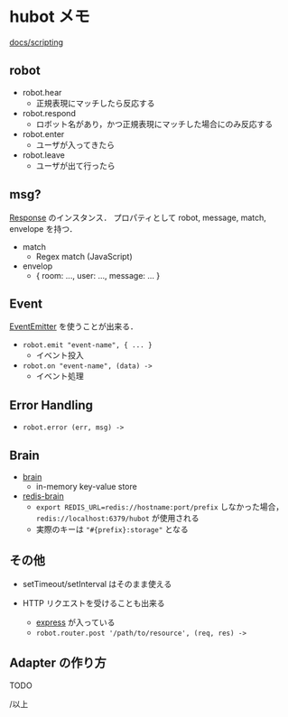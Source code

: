 # hubot メモ

[docs/scripting](https://github.com/github/hubot/blob/master/docs/scripting.md)

## robot

* robot.hear
    * 正規表現にマッチしたら反応する
* robot.respond
    * ロボット名があり，かつ正規表現にマッチした場合にのみ反応する
* robot.enter
    * ユーザが入ってきたら
* robot.leave
    * ユーザが出て行ったら

## msg?

[Response](https://github.com/github/hubot/blob/master/src/response.coffee) のインスタンス．
プロパティとして robot, message, match, envelope を持つ．

* match
    * Regex match (JavaScript)
* envelop
    * { room: ..., user: ..., message: ... }

## Event

[EventEmitter](http://nodejs.org/api/events.html#events_class_events_eventemitter) を使うことが出来る．

* `robot.emit "event-name", { ... }`
    * イベント投入
* `robot.on "event-name", (data) ->`
    * イベント処理

## Error Handling

* `robot.error (err, msg) ->`

## Brain

* [brain](https://github.com/github/hubot/blob/master/src/brain.coffee)
    * in-memory key-value store
* [redis-brain](https://github.com/github/hubot-scripts/blob/master/src/scripts/redis-brain.coffee)
    * `export REDIS_URL=redis://hostname:port/prefix` しなかった場合，`redis://localhost:6379/hubot` が使用される
    * 実際のキーは `"#{prefix}:storage"` となる

## その他

* setTimeout/setInterval はそのまま使える

* HTTP リクエストを受けることも出来る
    * [express](http://expressjs.com/guide.html) が入っている
    * `robot.router.post '/path/to/resource', (req, res) ->`

## Adapter の作り方

TODO


/以上

